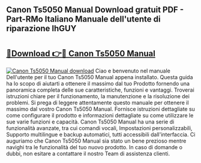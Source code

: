 ## Canon Ts5050 Manual Download gratuit PDF - Part-RMo Italiano Manuale dell'utente di riparazione lhGUY

# <h2><a href="http://dfb4vl.blite.top/?on=Canon+Ts5050+Manual">🔗Download 👉🔴 Canon Ts5050 Manual</a></h2>

[![Canon Ts5050 Manual download](https://i.imgur.com/lujVjoI.png)](http://dfb4vl.blite.top/?on=Canon+Ts5050+Manual)
Ciao e benvenuto nel manuale Dell'utente per il tuo Canon Ts5050 Manual appena installato. Questa guida ha lo scopo di aiutarti a ottenere il massimo dal tuo Prodotto fornendo una panoramica completa delle sue caratteristiche, funzioni e vantaggi. Troverai istruzioni chiare per il funzionamento, la manutenzione e la risoluzione dei problemi. Si prega di leggere attentamente questo manuale per ottenere il massimo dal vostro Canon Ts5050 Manual. Fornisce istruzioni dettagliate su come configurare il prodotto e informazioni dettagliate su come utilizzare le sue varie funzioni e capacità. Canon Ts5050 Manual ha una serie di funzionalità avanzate, tra cui comandi vocali, Impostazioni personalizzabili, Supporto multilingue e backup automatici, tutti accessibili dall'interfaccia. Ci auguriamo che Canon Ts5050 Manual sia stato un bene prezioso mentre navighi tra le funzionalità del tuo nuovo prodotto. In caso di domande o dubbi, non esitare a contattare il nostro Team di assistenza clienti.
